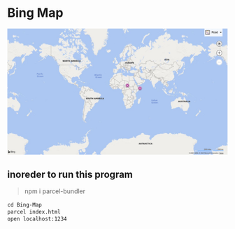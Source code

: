 # Bing Map

![alt text](bingMap.png)

## inoreder to run this program

> npm i parcel-bundler

```
cd Bing-Map
parcel index.html
open localhost:1234
```

